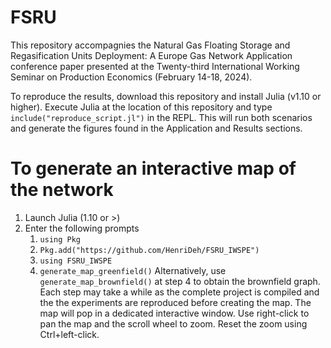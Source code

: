 # FSRU
This repository accompagnies the Natural Gas Floating Storage and Regasification Units Deployment: A Europe Gas Network Application conference paper presented at the Twenty-third International Working Seminar on Production Economics (February 14-18, 2024). 

To reproduce the results, download this repository and install Julia (v1.10 or higher). Execute Julia at the location of this repository and type `include("reproduce_script.jl")` in the REPL. This will run both scenarios and generate the figures found in the Application and Results sections. 

# To generate an interactive map of the network
1. Launch Julia (1.10 or >)
2. Enter the following prompts
    1. `using Pkg`
    2. `Pkg.add("https://github.com/HenriDeh/FSRU_IWSPE")`
    3. `using FSRU_IWSPE`
    4. `generate_map_greenfield()`
Alternatively, use `generate_map_brownfield()` at step 4 to obtain the brownfield graph. 
Each step may take a while as the complete project is compiled and the the experiments are reproduced before creating the map. The map will pop in a dedicated interactive window. Use right-click to pan the map and the scroll wheel to zoom. Reset the zoom using Ctrl+left-click.
